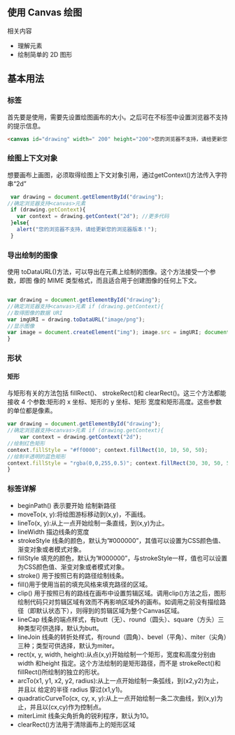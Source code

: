 ## 使用 Canvas 绘图
相关内容
* 理解<canvas>元素
* 绘制简单的 2D 图形
## 基本用法
### 标签
首先要是使用<canvas>，需要先设置绘图画布的大小。之后可在不标签中设置浏览器不支持的提示信息。
```html
<canvas id="drawing" width=" 200" height="200">您的浏览器不支持，请给更新您的浏览器版本！</canvas>
```
### 绘图上下文对象
想要画布上画图，必须取得绘图上下文对象引用，通过getContext()方法传入字符串“2d”
```js
 var drawing = document.getElementById("drawing");
//确定浏览器支持<canvas>元素
 if (drawing.getContext){
   var context = drawing.getContext("2d"); //更多代码
 }else{
   alert("您的浏览器不支持，请给更新您的浏览器版本！");
 }
```
### 导出绘制的图像
使用 toDataURL()方法，可以导出在<canvas>元素上绘制的图像。这个方法接受一个参数，即图 像的 MIME 类型格式，而且适合用于创建图像的任何上下文。
```js

var drawing = document.getElementById("drawing");
//确定浏览器支持<canvas>元素 if (drawing.getContext){
//取得图像的数据 URI
var imgURI = drawing.toDataURL("image/png");
//显示图像
var image = document.createElement("img"); image.src = imgURI; document.body.appendChild(image);
}
```
### 形状
#### 矩形
与矩形有关的方法包括 fillRect()、 strokeRect()和 clearRect()。这三个方法都能接收 4 个参数:矩形的 x 坐标、矩形的 y 坐标、矩形 宽度和矩形高度。这些参数的单位都是像素。
```js
var drawing = document.getElementById("drawing");
//确定浏览器支持<canvas>元素 if (drawing.getContext){
    var context = drawing.getContext("2d");
//绘制红色矩形
context.fillStyle = "#ff0000"; context.fillRect(10, 10, 50, 50);
//绘制半透明的蓝色矩形
context.fillStyle = "rgba(0,0,255,0.5)"; context.fillRect(30, 30, 50, 50);
}
```

### 标签详解
* beginPath() 表示要开始 绘制新路径
* moveTo(x, y):将绘图游标移动到(x,y)，不画线。
* lineTo(x, y):从上一点开始绘制一条直线，到(x,y)为止。
* lineWidth 描边线条的宽度
* strokeStyle 线条的颜色，默认为”#000000”，其值可以设置为CSS颜色值、渐变对象或者模式对象。
* fillStyle 填充的颜色，默认为”#000000”，与strokeStyle一样，值也可以设置为CSS颜色值、渐变对象或者模式对象。
* stroke() 用于按照已有的路径绘制线条。
* fill()用于使用当前的填充风格来填充路径的区域。
* clip() 用于按照已有的路线在画布中设置剪辑区域。调用clip()方法之后，图形绘制代码只对剪辑区域有效而不再影响区域外的画布。如调用之前没有描绘路径（即默认状态下），则得到的剪辑区域为整个Canvas区域。
* lineCap 线条的端点样式，有butt（无）、round（圆头）、square（方头）三种类型可供选择，默认为butt。
* lineJoin 线条的转折处样式，有round（圆角）、bevel（平角）、miter（尖角）三种；类型可供选择，默认为miter。
* rect(x, y, width, height):从点(x,y)开始绘制一个矩形，宽度和高度分别由 width 和height 指定。这个方法绘制的是矩形路径，而不是 strokeRect()和 fillRect()所绘制的独立的形状。
* arcTo(x1, y1, x2, y2, radius):从上一点开始绘制一条弧线，到(x2,y2)为止，并且以 给定的半径 radius 穿过(x1,y1)。
* quadraticCurveTo(cx, cy, x, y):从上一点开始绘制一条二次曲线，到(x,y)为止，并且以(cx,cy)作为控制点。
* miterLimit 线条尖角折角的锐利程序，默认为10。
* clearRect()方法用于清除画布上的矩形区域